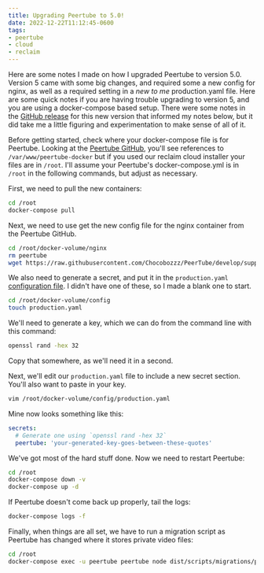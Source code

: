 ```yaml
---
title: Upgrading Peertube to 5.0!
date: 2022-12-22T11:12:45-0600
tags:
- peertube
- cloud
- reclaim
---
```

Here are some notes I made on how I upgraded Peertube to version 5.0. Version 5 came with some big changes, and required some a new config for nginx, as well as a required setting in a *new to me* production.yaml file. Here are some quick notes if you are having trouble upgrading to version 5, and you are using a docker-compose based setup. There were some notes in the [GitHub release](https://github.com/Chocobozzz/PeerTube/releases/tag/v5.0.0) for this new version that informed my notes below, but it did take me a little figuring and experimentation to make sense of all of it. 

Before getting started, check where your docker-compose file is for Peertube. Looking at the [Peertube GitHub](https://github.com/Chocobozzz/PeerTube), you'll see references to `/var/www/peertube-docker` but if you used our reclaim cloud installer your files are in `/root`. I'll assume your Peertube's docker-compose.yml is in `/root` in the following commands, but adjust as necessary.

First, we need to pull the new containers:

```bash
cd /root
docker-compose pull
```

Next, we need to use get the new config file for the nginx container from the Peertube GitHub.

```bash
cd /root/docker-volume/nginx
rm peertube
wget https://raw.githubusercontent.com/Chocobozzz/PeerTube/develop/support/nginx/peertube
```

We also need to generate a secret, and put it in the `production.yaml` [configuration file](https://github.com/Chocobozzz/PeerTube/blob/v5.0.0/config/production.yaml.example#L14). I didn't have one of these, so I made a blank one to start. 

```bash
cd /root/docker-volume/config
touch production.yaml
```

We'll need to generate a key, which we can do from the command line with this command:
```bash
openssl rand -hex 32
```
Copy that somewhere, as we'll need it in a second.

Next, we'll edit our `production.yaml` file to include a new secret section. You'll also want to paste in your key.
```bash
vim /root/docker-volume/config/production.yaml
```

Mine now looks something like this:
```yaml
secrets:
  # Generate one using `openssl rand -hex 32`
  peertube: 'your-generated-key-goes-between-these-quotes'
```

We've got most of the hard stuff done. Now we need to restart Peertube:
```bash
cd /root
docker-compose down -v
docker-compose up -d
```

If Peertube doesn't come back up properly, tail the logs:
```bash
docker-compose logs -f 
```

Finally, when things are all set, we have to run a migration script as Peertube has changed where it stores private video files:
```bash
cd /root
docker-compose exec -u peertube peertube node dist/scripts/migrations/peertube-5.0.js
```
